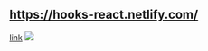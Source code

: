 https://hooks-react.netlify.com/
--------------------------------

[link](https://www.udemy.com/certificate/UC-B1HVHUNV/)
<img src="https://monosnap.com/image/QlCRIEN7U5DIUe9t0ZO04PNxZYRoP2"/>
